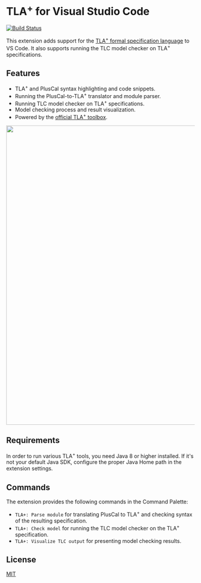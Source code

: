 # TLA<sup>+</sup> for Visual Studio Code

[![Build Status](https://travis-ci.com/alygin/vscode-tlaplus.svg?token=xzkDSfrzMJUyGojFoW5V&branch=master)](https://travis-ci.com/alygin/vscode-tlaplus)

This extension adds support for the [TLA<sup>+</sup> formal specification language](http://research.microsoft.com/en-us/um/people/lamport/tla/tla.html) to VS Code. It also supports running the TLC model checker on TLA<sup>+</sup> specifications.

## Features

- TLA<sup>+</sup> and PlusCal syntax highlighting and code snippets.
- Running the PlusCal-to-TLA<sup>+</sup> translator and module parser.
- Running TLC model checker on TLA<sup>+</sup> specifications.
- Model checking process and result visualization.
- Powered by the [official TLA<sup>+</sup> toolbox](https://github.com/tlaplus/tlaplus).

<img src="https://raw.githubusercontent.com/alygin/vscode-tlaplus/master/resources/images/screencast.gif?token=AAQBAAUCHV5MRFM3AVUFS3K5LK5LO" width="800" height="auto">

## Requirements

In order to run various TLA<sup>+</sup> tools, you need Java 8 or higher installed. If it's not your default Java SDK, configure the proper Java Home path in the extension settings.

## Commands

The extension provides the following commands in the Command Palette:

- `TLA+: Parse module` for translating PlusCal to TLA<sup>+</sup> and checking syntax of the resulting specification.
- `TLA+: Check model` for running the TLC model checker on the TLA<sup>+</sup> specification.
- `TLA+: Visualize TLC output` for presenting model checking results.

## License

[MIT](LICENSE)
